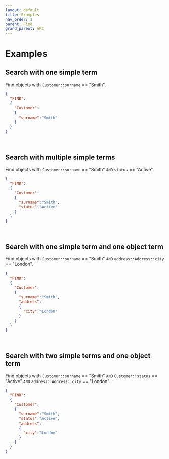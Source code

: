 ```yaml
---
layout: default
title: Examples
nav_order: 1
parent: Find
grand_parent: API
---
```


# Examples


## Search with one simple term
Find objects with `Customer::surname` == "Smith".

```json
{
  "FIND":
  {
    "Customer":
    {
      "surname":"Smith"
    }
  }
}
```

<br/>

## Search with multiple simple terms
Find objects with `Customer::surname` == "Smith" `AND` `status` == "Active".

```json
{
  "FIND":
  {
    "Customer":
    {
      "surname":"Smith",
      "status":"Active"
    }
  }
}
```

<br/>

## Search with one simple term and one object term
Find objects with `Customer::surname` == "Smith" `AND` `address::Address::city` == "London".

```json
{
  "FIND":
  {
    "Customer":
    {
      "surname":"Smith",
      "address":
      {
        "city":"London"
      }
    }
  }
}
```

<br/>

## Search with two simple terms and one object term
Find objects with `Customer::surname` == "Smith" `AND` `Customer::status` == "Active" `AND` `address::Address::city` == "London".

```json
{
  "FIND":
  {
    "Customer":
    {
      "surname":"Smith",
      "status":"Active",
      "address":
      {
        "city":"London"
      }
    }
  }
}
```
